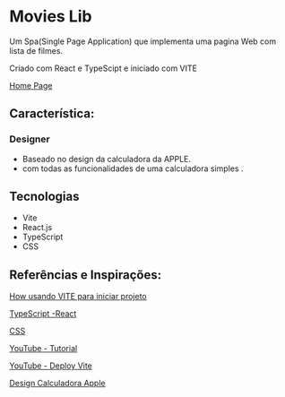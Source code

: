 # Movies Lib

Um Spa(Single Page Application) que implementa uma pagina Web com
lista de filmes.

Criado com React e TypeScipt e iniciado com VITE

[Home Page](https://lucashenriquesouza.github.io/The-Movie-App/)

## Característica:

### Designer

- Baseado no design da calculadora da APPLE.
- com todas as funcionalidades de uma calculadora simples .

## Tecnologias

- Vite
- React.js
- TypeScript
- CSS

## Referências e Inspirações:

[How usando VITE para iniciar projeto](https://vitejs.dev)

[TypeScript -React](https://www.typescriptlang.org/docs/handbook/react.html)

[CSS ](https://www.w3schools.com/cssref/default.asp)

[YouTube - Tutorial ](https://www.youtube.com/watch?v=T7Cxu10Kln4&t=1592s)

[YouTube - Deploy Vite](https://www.youtube.com/watch?v=yo2bMGnIKE8&list=PLhjxdOe5elEiywuC5kuAvJ8oCHuMTCI45)

[Design Calculadora Apple](https://support.apple.com/pt-br/guide/iphone/iph1ac0b5cc/ios#:~:text=No%20app%20Calculadora%20%2C%20você%20pode,Peça%20à%20Siri%20no%20iPhone.)

<!-- ## Available Scripts

In the project directory, you can run:

### `npm run dev`

Runs the app in the development mode.\
Open [http://localhost:3000](http://localhost:3000) to view it in the browser.

The page will reload if you make edits.\
You will also see any lint errors in the console.

### `npm run build`

Builds the app for production to the `build` folder.\
It correctly bundles React in production mode and optimizes the build for the best performance.

The build is minified and the filenames include the hashes.\
Your app is ready to be deployed!

See the section about [deployment](https://vitejs.dev/guide/static-deploy.html) for more information.

### `npm eject`

**Note: this is a one-way operation. Once you `eject`, you can’t go back!**

If you aren’t satisfied with the build tool and configuration choices, you can `eject` at any time. This command will remove the single build dependency from your project.

Instead, it will copy all the configuration files and the transitive dependencies (webpack, Babel, ESLint, etc) right into your project so you have full control over them. All of the commands except `eject` will still work, but they will point to the copied scripts so you can tweak them. At this point you’re on your own.

You don’t have to ever use `eject`. The curated feature set is suitable for small and middle deployments, and you shouldn’t feel obligated to use this feature. However we understand that this tool wouldn’t be useful if you couldn’t customize it when you are ready for it.

## Learn More

You can learn more in the [Create React App documentation](https://facebook.github.io/create-react-app/docs/getting-started).

To learn React, check out the [React documentation](https://reactjs.org/).

 -->
